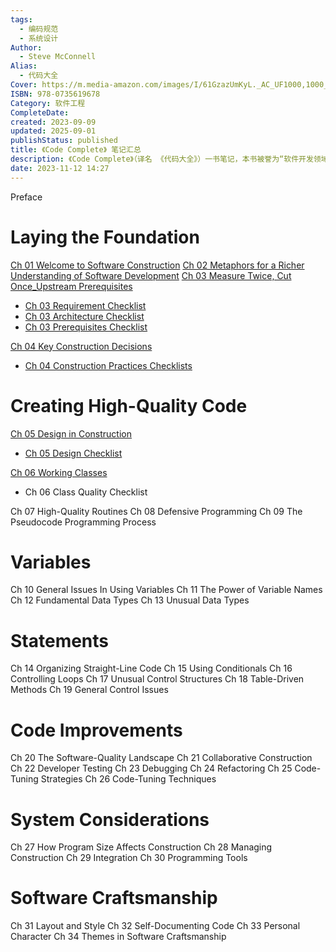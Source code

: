 ```yaml
---
tags:
  - 编码规范
  - 系统设计
Author:
  - Steve McConnell
Alias:
  - 代码大全
Cover: https://m.media-amazon.com/images/I/61GzazUmKyL._AC_UF1000,1000_QL80_.jpg
ISBN: 978-0735619678
Category: 软件工程
CompleteDate:
created: 2023-09-09
updated: 2025-09-01
publishStatus: published
title: 《Code Complete》 笔记汇总
description: 《Code Complete》（译名 《代码大全》）一书笔记，本书被誉为“软件开发领域的圣经”，其作者 Steve McConnel 多年在微软负责软件工程的最佳实践和过程改进。本书关注代码构建质量和工程可维护性，书中结合了非常多的日常开发中会遇到的案例，绝不仅是形而上学的进行理论分析。
date: 2023-11-12 14:27
---
```


Preface

# Laying the Foundation

[Ch 01 Welcome to Software Construction](/ch_01_welcome_to_software_construction)
[Ch 02 Metaphors for a Richer Understanding of Software Development](/ch_02_metaphors_for_a_richer_understanding_of_software_development)
[Ch 03 Measure Twice, Cut Once_Upstream Prerequisites](/ch_03_measure_twice,_cut_once_upstream_prerequisites)

-   [Ch 03 Requirement Checklist](/ch_03_requirement_checklist)
-   [Ch 03 Architecture Checklist](/ch_03_architecture_checklist)
-   [Ch 03 Prerequisites Checklist](/ch_03_prerequisites_checklist)

[Ch 04 Key Construction Decisions](/ch_04_key_construction_decisions)

-   [Ch 04 Construction Practices Checklists](/ch_04_construction_practices_checklists)

# Creating High-Quality Code

[Ch 05 Design in Construction](/ch_05_design_in_construction)

-   [Ch 05 Design Checklist](/ch_05_design_checklist)

[Ch 06 Working Classes](/ch_06_working_classes)

-   Ch 06 Class Quality Checklist

Ch 07 High-Quality Routines
Ch 08 Defensive Programming
Ch 09 The Pseudocode Programming Process

# Variables

Ch 10 General Issues In Using Variables
Ch 11 The Power of Variable Names
Ch 12 Fundamental Data Types
Ch 13 Unusual Data Types

# Statements

Ch 14 Organizing Straight-Line Code
Ch 15 Using Conditionals
Ch 16 Controlling Loops
Ch 17 Unusual Control Structures
Ch 18 Table-Driven Methods
Ch 19 General Control Issues

# Code Improvements

Ch 20 The Software-Quality Landscape
Ch 21 Collaborative Construction
Ch 22 Developer Testing
Ch 23 Debugging
Ch 24 Refactoring
Ch 25 Code-Tuning Strategies
Ch 26 Code-Tuning Techniques

# System Considerations

Ch 27 How Program Size Affects Construction
Ch 28 Managing Construction
Ch 29 Integration
Ch 30 Programming Tools

# Software Craftsmanship

Ch 31 Layout and Style
Ch 32 Self-Documenting Code
Ch 33 Personal Character
Ch 34 Themes in Software Craftsmanship

